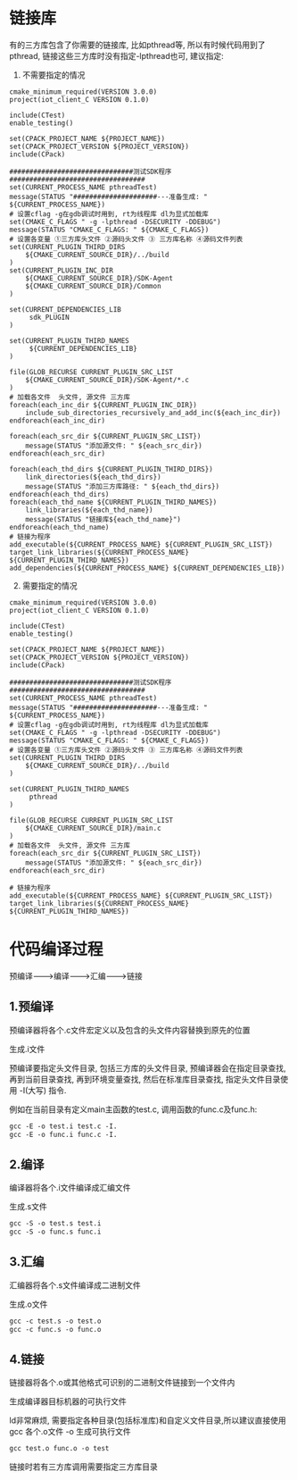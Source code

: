 # 链接库

有的三方库包含了你需要的链接库, 比如pthread等, 所以有时候代码用到了pthread, 链接这些三方库时没有指定-lpthread也可, 建议指定:

1. 不需要指定的情况

```cmakelist
cmake_minimum_required(VERSION 3.0.0)
project(iot_client_C VERSION 0.1.0)

include(CTest)
enable_testing()

set(CPACK_PROJECT_NAME ${PROJECT_NAME})
set(CPACK_PROJECT_VERSION ${PROJECT_VERSION})
include(CPack)

###############################测试SDK程序##################################
set(CURRENT_PROCESS_NAME pthreadTest)
message(STATUS "#####################---准备生成: " ${CURRENT_PROCESS_NAME})
# 设置cflag -g在gdb调试时用到, rt为线程库 dl为显式加载库
set(CMAKE_C_FLAGS " -g -lpthread -DSECURITY -DDEBUG")
message(STATUS "CMAKE_C_FLAGS: " ${CMAKE_C_FLAGS})
# 设置各变量 ①三方库头文件 ②源码头文件 ③ 三方库名称 ④源码文件列表
set(CURRENT_PLUGIN_THIRD_DIRS
    ${CMAKE_CURRENT_SOURCE_DIR}/../build
)
set(CURRENT_PLUGIN_INC_DIR
	${CMAKE_CURRENT_SOURCE_DIR}/SDK-Agent
	${CMAKE_CURRENT_SOURCE_DIR}/Common
)

set(CURRENT_DEPENDENCIES_LIB 
	 sdk_PLUGIN
)

set(CURRENT_PLUGIN_THIRD_NAMES 
     ${CURRENT_DEPENDENCIES_LIB}
)

file(GLOB_RECURSE CURRENT_PLUGIN_SRC_LIST 
	${CMAKE_CURRENT_SOURCE_DIR}/SDK-Agent/*.c
)
# 加载各文件  头文件, 源文件 三方库
foreach(each_inc_dir ${CURRENT_PLUGIN_INC_DIR})
	include_sub_directories_recursively_and_add_inc(${each_inc_dir})
endforeach(each_inc_dir)

foreach(each_src_dir ${CURRENT_PLUGIN_SRC_LIST})
    message(STATUS "添加源文件: " ${each_src_dir})
endforeach(each_src_dir)

foreach(each_thd_dirs ${CURRENT_PLUGIN_THIRD_DIRS})
    link_directories(${each_thd_dirs})
    message(STATUS "添加三方库路径: " ${each_thd_dirs})
endforeach(each_thd_dirs)
foreach(each_thd_name ${CURRENT_PLUGIN_THIRD_NAMES})
    link_libraries(${each_thd_name})
    message(STATUS "链接库${each_thd_name}")
endforeach(each_thd_name)
# 链接为程序
add_executable(${CURRENT_PROCESS_NAME} ${CURRENT_PLUGIN_SRC_LIST})
target_link_libraries(${CURRENT_PROCESS_NAME} ${CURRENT_PLUGIN_THIRD_NAMES})
add_dependencies(${CURRENT_PROCESS_NAME} ${CURRENT_DEPENDENCIES_LIB})

```

2. 需要指定的情况

```cmakelist
cmake_minimum_required(VERSION 3.0.0)
project(iot_client_C VERSION 0.1.0)

include(CTest)
enable_testing()

set(CPACK_PROJECT_NAME ${PROJECT_NAME})
set(CPACK_PROJECT_VERSION ${PROJECT_VERSION})
include(CPack)

###############################测试SDK程序##################################
set(CURRENT_PROCESS_NAME pthreadTest)
message(STATUS "#####################---准备生成: " ${CURRENT_PROCESS_NAME})
# 设置cflag -g在gdb调试时用到, rt为线程库 dl为显式加载库
set(CMAKE_C_FLAGS " -g -lpthread -DSECURITY -DDEBUG")
message(STATUS "CMAKE_C_FLAGS: " ${CMAKE_C_FLAGS})
# 设置各变量 ①三方库头文件 ②源码头文件 ③ 三方库名称 ④源码文件列表
set(CURRENT_PLUGIN_THIRD_DIRS
    ${CMAKE_CURRENT_SOURCE_DIR}/../build
)

set(CURRENT_PLUGIN_THIRD_NAMES 
     pthread
)

file(GLOB_RECURSE CURRENT_PLUGIN_SRC_LIST 
	${CMAKE_CURRENT_SOURCE_DIR}/main.c
)
# 加载各文件  头文件, 源文件 三方库
foreach(each_src_dir ${CURRENT_PLUGIN_SRC_LIST})
    message(STATUS "添加源文件: " ${each_src_dir})
endforeach(each_src_dir)

# 链接为程序
add_executable(${CURRENT_PROCESS_NAME} ${CURRENT_PLUGIN_SRC_LIST})
target_link_libraries(${CURRENT_PROCESS_NAME} ${CURRENT_PLUGIN_THIRD_NAMES})

```

# 代码编译过程

预编译--->编译--->汇编--->链接

## 1.预编译

预编译器将各个.c文件宏定义以及包含的头文件内容替换到原先的位置 

生成.i文件

预编译要指定头文件目录, 包括三方库的头文件目录, 预编译器会在指定目录查找, 再到当前目录查找, 再到环境变量查找, 然后在标准库目录查找, 指定头文件目录使用 -I(大写) 指令. 

例如在当前目录有定义main主函数的test.c,  调用函数的func.c及func.h:

```gcc
gcc -E -o test.i test.c -I.
gcc -E -o func.i func.c -I.
```



## 2.编译

编译器将各个.i文件编译成汇编文件

生成.s文件

```gcc
gcc -S -o test.s test.i
gcc -S -o func.s func.i
```

## 3.汇编

汇编器将各个.s文件编译成二进制文件

生成.o文件

```gcc
gcc -c test.s -o test.o 
gcc -c func.s -o func.o 
```



## 4.链接

链接器将各个.o或其他格式可识别的二进制文件链接到一个文件内

生成编译器目标机器的可执行文件

ld非常麻烦, 需要指定各种目录(包括标准库)和自定义文件目录,所以建议直接使用gcc 各个.o文件 -o 生成可执行文件

```gcc
gcc test.o func.o -o test
```

链接时若有三方库调用需要指定三方库目录
